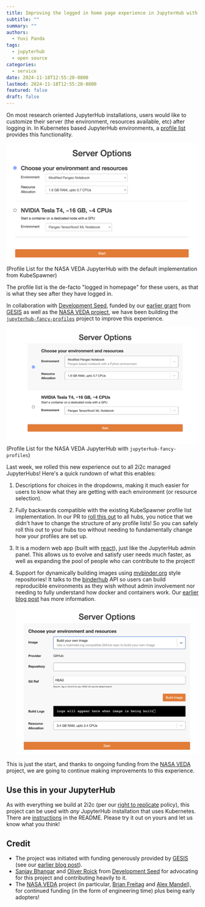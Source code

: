 ```yaml
---
title: Improving the logged in home page experience in JupyterHub with `jupyterhub-fancy-profiles`
subtitle: ""
summary: ""
authors:
  - Yuvi Panda
tags:
  - jupyterhub
  - open source
categories:
  - service
date: 2024-11-18T12:55:20-0800
lastmod: 2024-11-18T12:55:20-0800
featured: false
draft: false
---
```


On most research oriented JupyterHub installations, users would like to customize their server (the environment, resources available, etc) after logging in. In Kubernetes based JupyterHub environments, a [profile list](https://z2jh.jupyter.org/en/latest/jupyterhub/customizing/user-environment.html#using-multiple-profiles-to-let-users-select-their-environment) provides this functionality.

![image](./classic-profiles.png)
(Profile List for the NASA VEDA JupyterHub with the default implementation from KubeSpawner)

The profile list is the de-facto "logged in homepage" for these users, as that is what they see after they have logged in.

In collaboration with [Development Seed](https://developmentseed.org/), funded by our [earlier grant](https://2i2c.org/blog/2024/jupyterhub-binderhub-gesis/) from [GESIS](https://www.gesis.org/home) as well as the [NASA VEDA project](https://www.earthdata.nasa.gov/data/tools/veda), we have been building the [`jupyterhub-fancy-profiles`](https://github.com/2i2c-org/jupyterhub-fancy-profiles) project to improve this experience.

![image](./fancy-profiles.png)
(Profile List for the NASA VEDA JupyterHub with `jupyterhub-fancy-profiles`)

Last week, we rolled this new experience out to all 2i2c managed JupyterHubs! Here's a quick rundown of what this enables:

1. Descriptions for choices in the dropdowns, making it much easier for users to know what they are getting with each environment (or resource selection).
2. Fully backwards compatible with the existing KubeSpawner profile list implementation. In our PR to [roll this out](https://github.com/2i2c-org/infrastructure/pull/5083) to all hubs, you notice that we didn't have to change the structure of any profile lists! So you can safely roll this out to your hubs too without needing to fundamentally change how your profiles are set up.
3. It is a modern web app (built with [react](https://react.dev/)), just like the JupyterHub admin panel. This allows us to evolve and satisfy user needs much faster, as well as expanding the pool of people who can contribute to the project!
4. Support for dynamically building images using [mybinder.org](https://mybinder.org) style repositories! It talks to the [binderhub](https://github.com/jupyterhub/binderhub/) API so users can build reproducible environments as they wish without admin involvement nor needing to fully understand how docker and containers work. Our [earlier blog post](https://2i2c.org/blog/2024/jupyterhub-binderhub-gesis/) has more information.

   ![image](./fancy-profiles-build.png)

This is just the start, and thanks to ongoing funding from the [NASA VEDA](https://www.earthdata.nasa.gov/data/tools/veda) project, we are going to continue making improvements to this experience.

## Use this in your JupyterHub

As with everything we build at 2i2c (per our [right to replicate](https://2i2c.org/right-to-replicate/) policy), this project can be used with *any* JupyterHub installation that uses Kubernetes. There are [instructions](https://github.com/2i2c-org/jupyterhub-fancy-profiles/?tab=readme-ov-file#how-to-use) in the README. Please try it out on yours and let us know what you think!

## Credit

- The project was initiated with funding generously provided by [GESIS](../../../collaborators/gesis/) (see our [earlier blog post](../../2024/jupyterhub-binderhub-gesis/index.md)).
- [Sanjay Bhangar](https://developmentseed.org/team/sanjay-bhangar/) and [Oliver Roick](https://oliverroick.net/) from [Development Seed](https://developmentseed.org/) for advocating for this project and contributing heavily to it.
- The [NASA VEDA](../../../collaborators/nasa-veda/) project (in particular, [Brian Freitag](https://github.com/freitagb/) and [Alex Mandel](https://github.com/wildintellect)), for continued funding (in the form of engineering time) plus being early adopters!